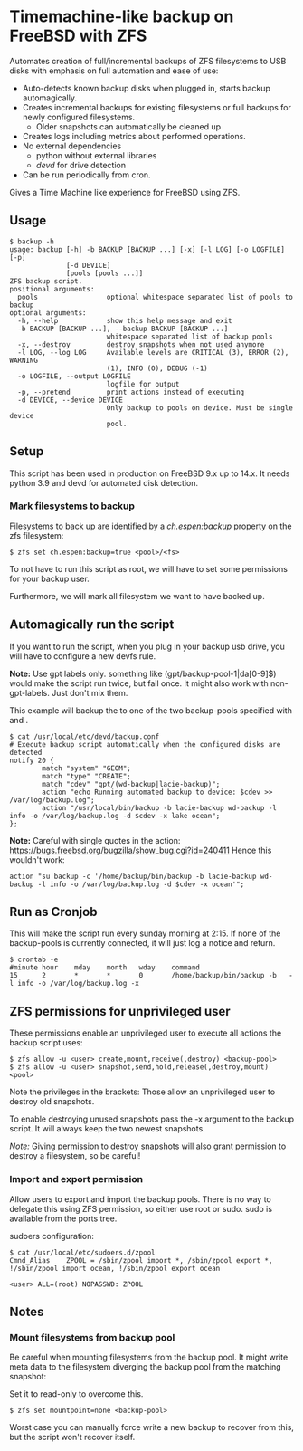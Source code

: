 # Timemachine-like backup on FreeBSD with ZFS

Automates creation of full/incremental backups of ZFS filesystems to USB disks with emphasis on full automation and ease of use:  
* Auto-detects known backup disks when plugged in, starts backup automagically.
* Creates incremental backups for existing filesystems or full backups for newly configured filesystems.
  * Older snapshots can automatically be cleaned up  
* Creates logs including metrics about performed operations.
* No external dependencies
  * python without external libraries
  * _devd_ for drive detection
* Can be run periodically from cron.

Gives a Time Machine like experience for FreeBSD using ZFS.

## Usage

```
$ backup -h
usage: backup [-h] -b BACKUP [BACKUP ...] [-x] [-l LOG] [-o LOGFILE] [-p]
              [-d DEVICE]
              [pools [pools ...]]
ZFS backup script.
positional arguments:
  pools                 optional whitespace separated list of pools to backup
optional arguments:
  -h, --help            show this help message and exit
  -b BACKUP [BACKUP ...], --backup BACKUP [BACKUP ...]
                        whitespace separated list of backup pools
  -x, --destroy         destroy snapshots when not used anymore
  -l LOG, --log LOG     Available levels are CRITICAL (3), ERROR (2), WARNING
                        (1), INFO (0), DEBUG (-1)
  -o LOGFILE, --output LOGFILE
                        logfile for output
  -p, --pretend         print actions instead of executing
  -d DEVICE, --device DEVICE
                        Only backup to pools on device. Must be single device
                        pool.
```

## Setup

This script has been used in production on FreeBSD 9.x up to 14.x. It needs python 3.9 and devd for automated disk detection.

### Mark filesystems to backup

Filesystems to back up are identified by a _ch.espen:backup_ property on the zfs filesystem:

```
$ zfs set ch.espen:backup=true <pool>/<fs>
```

To not have to run this script as root, we will have to set some permissions for your backup user.

Furthermore, we will mark all filesystem we want to have backed up.

## Automagically run the script

If you want to run the script, when you plug in your backup usb drive, you will have to configure a new devfs rule.

**Note:** 
Use gpt labels only. something like (gpt/backup-pool-1|da[0-9]$) would make the script run twice, but fail once. It might also work with non-gpt-labels. Just don't mix them.

This example will backup the <pool> to one of the two backup-pools specified with <backup-pool-1> and <backup-pool-2>.

```
$ cat /usr/local/etc/devd/backup.conf
# Execute backup script automatically when the configured disks are detected
notify 20 {
        match "system" "GEOM";
        match "type" "CREATE";
        match "cdev" "gpt/(wd-backup|lacie-backup)";
        action "echo Running automated backup to device: $cdev >> /var/log/backup.log";
        action "/usr/local/bin/backup -b lacie-backup wd-backup -l info -o /var/log/backup.log -d $cdev -x lake ocean";
};
```

**Note:**
Careful with single quotes in the action: https://bugs.freebsd.org/bugzilla/show_bug.cgi?id=240411
Hence this wouldn't work:

```
action "su backup -c '/home/backup/bin/backup -b lacie-backup wd-backup -l info -o /var/log/backup.log -d $cdev -x ocean'";
```

## Run as Cronjob
This will make the script run every sunday morning at 2:15. If none of the backup-pools is currently connected, it will just log a notice and return.

```
$ crontab -e
#minute hour    mday    month   wday    command
15      2       *       *       0       /home/backup/bin/backup -b   -l info -o /var/log/backup.log -x
```

## ZFS permissions for unprivileged user

These permissions enable an unprivileged user to execute all actions the backup script uses:


```
$ zfs allow -u <user> create,mount,receive(,destroy) <backup-pool>
$ zfs allow -u <user> snapshot,send,hold,release(,destroy,mount) <pool>
```

Note the privileges in the brackets: Those allow an unprivileged user to destroy old snapshots.

To enable destroying unused snapshots pass the -x argument to the backup script. It will always keep the two newest snapshots.

*Note:* Giving permission to destroy snapshots will also grant permission to destroy a filesystem, so be careful!

### Import and export permission

Allow users to export and import the backup pools. There is no way to delegate this using ZFS permission, so either use
root or sudo. sudo is available from the ports tree.

sudoers configuration:

```
$ cat /usr/local/etc/sudoers.d/zpool
Cmnd_Alias    ZPOOL = /sbin/zpool import *, /sbin/zpool export *, !/sbin/zpool import ocean, !/sbin/zpool export ocean

<user> ALL=(root) NOPASSWD: ZPOOL
```

## Notes

### Mount filesystems from backup pool

Be careful when mounting filesystems from the backup pool. It might write meta data to the filesystem diverging the 
backup pool from the matching snapshot:
 
Set it to read-only to overcome this.
```
$ zfs set mountpoint=none <backup-pool>
```

Worst case you can manually force write a new backup to recover from this, but the script won't recover itself.

